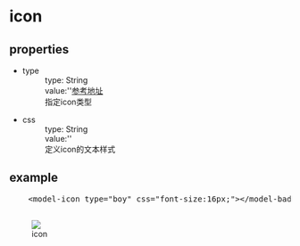 <h1>icon</h1>
<section>
  <h2>properties</h2>
  <ul>
    <li>
      <dl>
        <dt>type</dt>
        <dd>type: String</dd>
        <dd>value:''<a href="http://www.iconfont.cn/manage/index?spm=a313x.7781069.1998910419.11&manage_type=myprojects&projectId=905405&keyword=">参考地址</a></dd>
        <dd>指定icon类型</dd>
      </dl>
    </li>
    <li>
      <dl>
        <dt>css</dt>
        <dd>type: String</dd>
        <dd>value:''</dd>
        <dd>定义icon的文本样式</dd>
      </dl>
    </li>
  </ul>
</section>
<section>
  <h2>example</h2>
  <pre>
    &lt;model-icon type="boy" css="font-size:16px;"&gt;&lt;/model-badge&gt;
  </pre>
  <figure>
    <img src="https://chanelnumberfive.github.io/wechat-components/images/mine.png"/>
    <figcaption>icon</figcaption> 
  <figure>
</section>